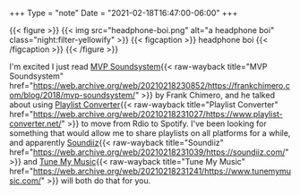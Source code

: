 +++
Type = "note"
Date = "2021-02-18T16:47:00-06:00"
+++

{{< figure >}}
{{< img src="headphone-boi.png" alt="a headphone boi" class="night:filter-yellowify" >}}
{{< figcaption >}}
headphone boi
{{< /figcaption >}}
{{< /figure >}}

I'm excited I just read [MVP Soundsystem](https://frankchimero.com/blog/2018/mvp-soundsystem/){{< raw-wayback title="MVP Soundsystem" href="https://web.archive.org/web/20210218230852/https://frankchimero.com/blog/2018/mvp-soundsystem/" >}} by Frank Chimero, and he talked about using [Playlist Converter](http://www.playlist-converter.net/#/){{< raw-wayback title="Playlist Converter" href="https://web.archive.org/web/20210218231027/https://www.playlist-converter.net/" >}} to move from Rdio to Spotify. I've been looking for something that would allow me to share playlists on all platforms for a while, and apparently [Soundiiz](https://soundiiz.com/){{< raw-wayback title="Soundiiz" href="https://web.archive.org/web/20210218231039/https://soundiiz.com/" >}} and [Tune My Music](https://www.tunemymusic.com/){{< raw-wayback title="Tune My Music" href="https://web.archive.org/web/20210218231241/https://www.tunemymusic.com/" >}} will both do that for you.
